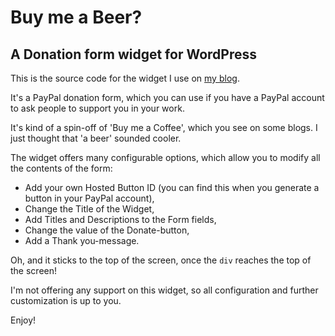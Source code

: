 # Buy me a Beer?
## A Donation form widget for WordPress

This is the source code for the widget I use on [my blog](https://daan.dev). 

It's a PayPal donation form, which you can use if you have a PayPal account to ask people to support you in your work.

It's kind of a spin-off of 'Buy me a Coffee', which you see on some blogs. I just thought that 'a beer' sounded cooler.

The widget offers many configurable options, which allow you to modify all the contents of the form:

- Add your own Hosted Button ID (you can find this when you generate a button in your PayPal account),
- Change the Title of the Widget,
- Add Titles and Descriptions to the Form fields,
- Change the value of the Donate-button,
- Add a Thank you-message.

Oh, and it sticks to the top of the screen, once the `div` reaches the top of the screen!

I'm not offering any support on this widget, so all configuration and further customization is up to you.

Enjoy!